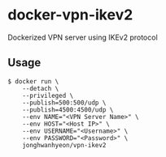 # docker-vpn-ikev2
Dockerized VPN server using IKEv2 protocol

## Usage
    $ docker run \
        --detach \
        --privileged \
        --publish=500:500/udp \
        --publish=4500:4500/udp \
        --env NAME="<VPN Server Name>" \
        --env HOST="<Host IP>" \
        --env USERNAME="<Username>" \
        --env PASSWORD="<Password>" \
        jonghwanhyeon/vpn-ikev2